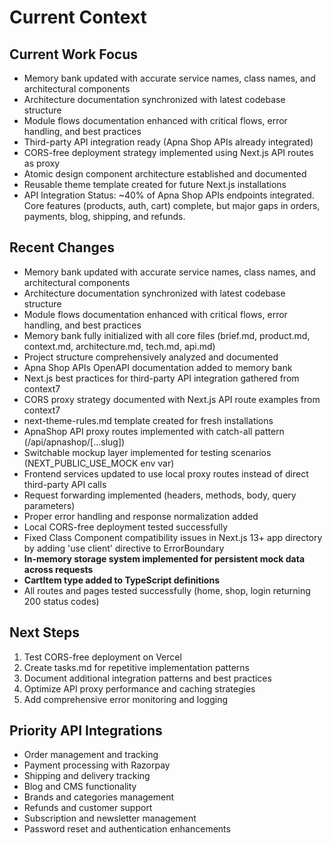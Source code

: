 # Current Context

## Current Work Focus

- Memory bank updated with accurate service names, class names, and architectural components
- Architecture documentation synchronized with latest codebase structure
- Module flows documentation enhanced with critical flows, error handling, and best practices
- Third-party API integration ready (Apna Shop APIs already integrated)
- CORS-free deployment strategy implemented using Next.js API routes as proxy
- Atomic design component architecture established and documented
- Reusable theme template created for future Next.js installations
- API Integration Status: ~40% of Apna Shop APIs endpoints integrated. Core features (products, auth, cart) complete, but major gaps in orders, payments, blog, shipping, and refunds.

## Recent Changes

- Memory bank updated with accurate service names, class names, and architectural components
- Architecture documentation synchronized with latest codebase structure
- Module flows documentation enhanced with critical flows, error handling, and best practices
- Memory bank fully initialized with all core files (brief.md, product.md, context.md, architecture.md, tech.md, api.md)
- Project structure comprehensively analyzed and documented
- Apna Shop APIs OpenAPI documentation added to memory bank
- Next.js best practices for third-party API integration gathered from context7
- CORS proxy strategy documented with Next.js API route examples from context7
- next-theme-rules.md template created for fresh installations
- ApnaShop API proxy routes implemented with catch-all pattern (/api/apnashop/[...slug])
- Switchable mockup layer implemented for testing scenarios (NEXT_PUBLIC_USE_MOCK env var)
- Frontend services updated to use local proxy routes instead of direct third-party API calls
- Request forwarding implemented (headers, methods, body, query parameters)
- Proper error handling and response normalization added
- Local CORS-free deployment tested successfully
- Fixed Class Component compatibility issues in Next.js 13+ app directory by adding 'use client' directive to ErrorBoundary
- **In-memory storage system implemented for persistent mock data across requests**
- **CartItem type added to TypeScript definitions**
- All routes and pages tested successfully (home, shop, login returning 200 status codes)

## Next Steps

1. Test CORS-free deployment on Vercel
2. Create tasks.md for repetitive implementation patterns
3. Document additional integration patterns and best practices
4. Optimize API proxy performance and caching strategies
5. Add comprehensive error monitoring and logging

## Priority API Integrations

- Order management and tracking
- Payment processing with Razorpay
- Shipping and delivery tracking
- Blog and CMS functionality
- Brands and categories management
- Refunds and customer support
- Subscription and newsletter management
- Password reset and authentication enhancements
